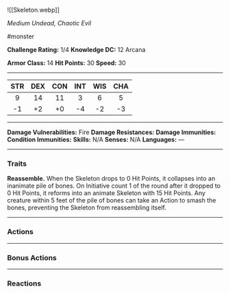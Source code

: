 ![[Skeleton.webp]]

*Medium Undead, Chaotic Evil*

#monster

**Challenge Rating:** 1/4
**Knowledge DC:** 12 Arcana

**Armor Class:** 14
**Hit Points:** 30
**Speed:** 30

---
STR | DEX | CON | INT | WIS | CHA
:--:|:---:|:---:|:---:|:---:|:---:
9   | 14  | 11  | 3   | 6   | 5 
-1  | +2  | +0  | -4  | -2  | -3  

---
**Damage Vulnerabilities:** Fire
**Damage Resistances:**
**Damage Immunities:**
**Condition Immunities:**
**Skills:** N/A
**Senses:** N/A
**Languages:** —

---
### **Traits**
**Reassemble.** When the Skeleton drops to 0 Hit Points, it collapses into an inanimate pile of bones. On Initiative count 1 of the round after it dropped to 0 Hit Points, it reforms into an animate Skeleton with 15 Hit Points. Any creature within 5 feet of the pile of bones can take an Action to smash the bones, preventing the Skeleton from reassembling itself.

---
### **Actions**


---
### **Bonus Actions**

---
### **Reactions**